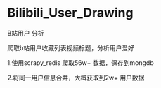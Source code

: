 # Bilibili_User_Drawing
B站用户 分析 

爬取b站用户收藏列表视频标题，分析用户爱好

1.使用scrapy_redis 爬取56w+ 数据，保存到mongdb

2.将同一用户信息合并，大概获取到2w+ 用户数据
